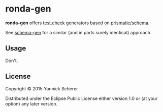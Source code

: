 # ronda-gen

__ronda-gen__ offers [test.check][test-check] generators based on
[prismatic/schema][schema].

See [schema-gen][schema-gen] for a similar (and in parts surely identical)
approach.

## Usage

Don't.

## License

Copyright &copy; 2015 Yannick Scherer

Distributed under the Eclipse Public License either version 1.0 or (at
your option) any later version.

[schema]: https://github.com/prismatic/schema
[test-check]: https://github.com/clojure/test.check
[schema-gen]: https://github.com/zeeshanlakhani/schema-gen
